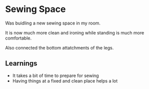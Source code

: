 # Sewing Space

Was buidling a new sewing space in my room.

It is now much more clean and ironing while standing is much more comfortable.

Also connected the bottom attatchments of the legs.

## Learnings
- It takes a bit of time to prepare for sewing
- Having things at a fixed and clean place helps a lot